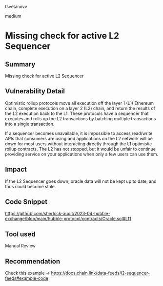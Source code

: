 tsvetanovv

medium

# Missing check for active L2 Sequencer

## Summary

Missing check for active L2 Sequencer 

## Vulnerability Detail

Optimistic rollup protocols move all execution off the layer 1 (L1) Ethereum chain, complete execution on a layer 2 (L2) chain, and return the results of the L2 execution back to the L1. These protocols have a sequencer that executes and rolls up the L2 transactions by batching multiple transactions into a single transaction.

If a sequencer becomes unavailable, it is impossible to access read/write APIs that consumers are using and applications on the L2 network will be down for most users without interacting directly through the L1 optimistic rollup contracts. The L2 has not stopped, but it would be unfair to continue providing service on your applications when only a few users can use them.

## Impact

If the L2 Sequencer goes down, oracle data will not be kept up to date, and thus could become stale.

## Code Snippet

https://github.com/sherlock-audit/2023-04-hubble-exchange/blob/main/hubble-protocol/contracts/Oracle.sol#L11

## Tool used

Manual Review

## Recommendation

Check this example -> https://docs.chain.link/data-feeds/l2-sequencer-feeds#example-code